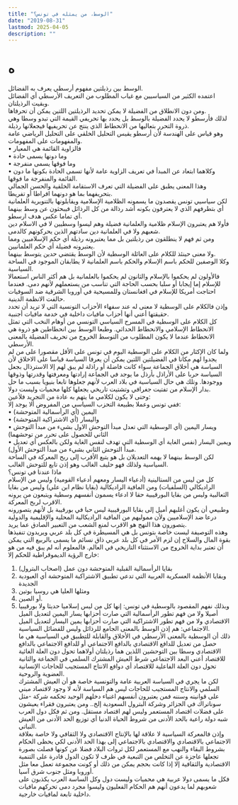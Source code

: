 ```yaml
---
title: "الوسط، من يمثله في تونس؟"
date: "2019-08-31"
lastmod: 2025-04-05
description: ""
---
```

# **ه**

الوسط بين رذيلتين مفهوم أرسطي يعرف به الفضائل.  
اعتمده الكثير من السياسيين مع غياب المطلوب من التعريف الأرسطي أي الفضائل وبقيت الرذيلتان.  
ومن دون الانطلاق من الفضيلة لا يمكن تحديد الرذيلتين اللتين يمكن أن تحرفاها.  
لذلك فأرسطو لا يحدد الفضيلة بالوسط بل يحدد بها تحريفي القيمة التي تبدو وسطا وهي ذروة التحرر بتعاليها من الانحطاط الذي ينتج عن تحريفيها فيجعلانها رذيلة.  
وهو قياس على الهندسة لأن أرسطو يقيس التحليل الخلقي على التحليل الرياضي عامة والمفهومات على المفهومات.  
• فالزاوية القائمة هي المعيار  
• وما دونها يسمى حادة  
• وما فوقها يسمى منفرجة  
• وكلاهما ابتعاد عن المبدأ في تعريف الزاوية عامة لأنها تسمى الحادة بكونها ما دون القائمة والمنفرجة ما فوقها.  
وهذا المعنى يطبق على الفضيلة التي تعرف الاستقامة الخلقية والحسن الجمالي بتحريفهما بما هو دونهما افراطا أو تفريطا.  
لكن سياسيي تونس يقصدون ما يسمونه الظلامية الإسلامية ويقابلونها بالتنويرية العلمانية أي بتطرفهم الذي لا يعترفون بكونه أشد رذالة من كل الرذائل فيبحثون عن وسط بينهما أي تماما عكس هدف ارسطو.  
فأولا هم يعتبرون الإسلام ظلامية والعلمانية فضيلة وهم ليسوا وسطيين لا في الاسلام دين شعبهم ولا في العلمانية دين سادتهم الذين يحركونهم كالدمى.  
ومن ثم فهم لا ينطلقون من رذيلتين بل مما يعتبرونه رذيلة أي حكم الإسلاميين ومما يعتبرونه فضيلة أي حكم العلمانيين.  
ولا معنى حينئذ للكلام على العائلة الوسطية لأن الوسط يقتضي حدين يتوسط بينهما.  
وكلا الوصفين للحكم باسم الإسلام والحكم باسم العلمانية لا يطابقان الموجود في الساحة السياسية.  
فالأولون لم يحكموا بالإسلام والثانون لم يحكموا بالعلمانية بل هم أكثر الناس استعمالا للإسلام إما إيجابا أو سلبا بحسب الحاجة التي تناسب من يستعملهم لأنهم دمى. فعندما احتاجت أمريكا للإسلام في افغانستان وللمسيحية في أوروبا الشرقية ضد السوفيات حالفت الانظمة الدينية.  
وإذن فالكلام على الوسطية لا معنى له عند سفهاء الأحزاب التونسية التي لا تريد أن تحدد حقيقتها أعني أنها أحزاب مافيات داخلية في خدمة مافيات أجنبية.  
كل الكلام على الوسطية في المسرح السياسي التونسي من أوهام النخب التي تمثل الانحطاط الإسلامي والانحطاط الحداثي. وطبعا الوسط بين انحطاطين هو ذروة هي الانحطاط عندما لا يكون المطلوب من التوسط الخروج من تحريف الفضيلة بالمعنى الأرسطي.  
ولما كان الإكثار من الكلام على الوسطية اليوم في تونس على الأقل مقصورا على من لم يجدوا لهم مكانا في الفضيلتين اللتين يمكن أن يعرفا السياسة قياسا على الاخلاق لأن السياسة هي أخلاق الجماعة سواء كانت فاضلة أو راذلة لم يبق لهم إلا الاسترذال بجعل السياسة حربا على الأراذل بأرذل ما يوجد في الجماعة إرادتها ومعرفتها وقدرتها وذوقها ووجودها. وتلك هي حال السياسية في بلاد العرب لأنهم جعلوها تابعا بنيويا بسبب ما حل بدار الإسلام من تفتيت جغرافي وتشتيت تاريخي يجعلها كلها محميات وليست دولا.  
وحتى لا يكون لكلامي ما يتهم به عادة من التجريد فلأعين:  
ففي تونس وعملا بطبيعة التحزب السياسي من المفروض ألا يوجد إلا:  
• اليمين (أي الرأسمالية المتوحشة)  
• واليسار (أي الاشتراكية المتوحشة)  
• ويسار اليمين (أي الوسطية التي تعدل مبدأ التوحش الاول بشيء من مبدأ التوحش الثاني للحصول على تحرر من توحشهما)  
• ويمين اليسار (نفس الغاية أي الوسطية التي تهدف لنفس الغاية ولكن بالعكس أي تعديل مبدأ التوحش الثاني بشيء من مبدأ التوحش الأول).  
لكن الوسط بينهما لا يهمه التعديلان بل هو يتبع الأقرب إلى ربح المعركة في الساحة السياسية ولذلك فهو حليف الغالب وهو إذن تابع للتوحش الغالب.  
ماذا عندنا في تونس؟  
كل من ليس من الستالينية (أدعياء اليسار ومعهم أدعياء القومية) وليس من الإسلام الراديكالي (السلفيات) ومن المافية الراديكالية (بقايا نظام ابن علي) وليس من بقايا الثعالبية وليس من بقايا البورقيبية حقا لا ادعاء يسمون أنفسهم وسطية ويتبعون من يرونه الاقرب لربح المعركة.  
وطبيعي أن يكون أغلبهم أميل إلى بقايا البورقيبية ليس حبا في بورقيبة بل لأنهم يتصورونه درعا ضد الإسلاميين ولأن مموليهم من المافية الراديكالية المحلية والإقليمية والدولية يتصورون هذا النهج هو الاقرب لمنع الشعب من التعبير الصادق عما يريد.  
وهذه التوصيفة ليست خاصة بتونس بل هي المسيطرة في كل بلد عربي ويريدون تنفيذها بقوة المال والسلاح إن لزم الأمر في كل بلد عربي ذاق نسائم ما يسمى بالربيع التي يمكن أن تعتبر بداية الخروج من الاستثناء التاريخي في العالم. فالمعلوم أنه لم يبق فيه من هو خارج الرؤية الديموقراطية للحكم إلا:  
1. بقايا الرأسمالية القبلية المتوحشة دون عمل (اصحاب البترول)  
2. وبقايا الأنظمة العسكرية العربية التي تدعي تطبيق الاشتراكية المتوحشة أي العبودية الجديدة  
3. ومثلها العليا هي روسيا بوتين  
4. أو الصين.  
5. وبذلك نفهم المقصود بالوسطية في تونس: إنها كل من ليس إسلاميا حديثا ولا بورقيبيا أصيلا ولا من فهم تطور الرأسمالية التي صارت أحزابها يسار اليمين لتعديل الميل الاقتصادي ولا من فهم تطور الاشتراكية التي صارت أحزابها يمين اليسار لتعديل الميل الاجتماعي: هم إذن الوسط بالمعنى الجامع للرذائل وليس للفضائل السياسية.  
ذلك أن الوسطية بالمعنى الأرسطي في الأخلاق والقابلة للتطبيق في السياسية هي ما حصل من تعديل للدافع الاقتصادي بالدافع الاجتماعي أو للدافع الاجتماعي بالدافع الاقتصادي وسطا بين التوحشين اللذين هما رذيلتان أولاهما تحول دون العلة الغائية للاقتصاد أعني البعد الاجتماعي شرط العيش المشترك السلمي في الجماعة والثانية تحول دون العلة الفاعلية للاقتصاد أي دوافع الانتاج المستجيب للحاجات الإنسانية العضوية والروحية.  
لكن ما يجري في السياسة العربية عامة والتونسية خاصة هو أن العيش المشترك السلمي والانتاج المستجيب للحاجات ليس هم السياسة لأنه لا وجود لاقتصاد مبني على قوانينه وسننه فمن يعتبرون أنفسهم اغنياء دخلهم الوحيد تحكمه شركة -مثل سوناتراك في الجزائر وشركة البترول السعودية إلخ.. ومن يعتبرون فقراء يعيشون على فضلات اقتصاد المستعمر وليس لهم اقتصاد مستقل. ومن ثم فكل دول العرب شبه دولة راعية بالحد الأدنى من شروط الحياة الدنيا أي توزيع الحد الأدنى من العيش النباتي.  
وإذن فالمعركة السياسية لا علاقة لها بالإنتاج الاقتصادي ولا الثقافي ولا خاصة بعلاقة الاجتماعي بالاقتصادي والاقتصادي بالاجتماعي إلى بهذا الحد الأدنى لكي يحظى الحكام بشروط البقاء والنهب مع المستعمر لكل ثروات البلاد فضلا عن كونها فصلت بصورة تجعلها عاجزة عن التخلص من التبعية في ظرف لا تكون الدول قادرة على التنمية الاقتصادية والثقافية إلا إذا كانت بحجم يمكن من ذلك أو كونت مجموعة تعمل معا مثل أوروبا ومثل جنوب شرق آسيا.  
فكل ما يسمى دولا عربية هي محميات وليست دول وكل الساسة العرب يكذبون على شعوبهم لما يدعون أنهم هم الحكام الفعليون وليسوا مجرد دمى تحركهم مافيات داخلية تابعة لمافيات خارجية.

###
